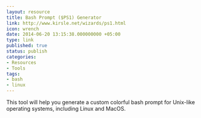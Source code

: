 ```yaml
---
layout: resource
title: Bash Prompt ($PS1) Generator
link: http://www.kirsle.net/wizards/ps1.html
icon: wrench
date: 2014-06-20 13:15:38.000000000 +05:00
type: link
published: true
status: publish
categories:
- Resources
- Tools
tags:
- bash
- linux
---
```


This tool will help you generate a custom colorful bash prompt for Unix-like operating systems, including Linux and MacOS.